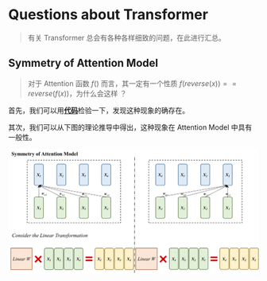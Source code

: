 # Questions about Transformer

> 有关 Transformer 总会有各种各样细致的问题，在此进行汇总。

## Symmetry of Attention Model 

> 对于 Attention 函数 $f()$ 而言，其一定有一个性质 $f(reverse(x)) == reverse(f(x))$，为什么会这样 ？

首先，我们可以用[**代码**](./symmetry.py)检验一下，发现这种现象的确存在。

其次，我们可以从下图的理论推导中得出，这种现象在 Attention Model 中具有一般性。

<img src="./READNE.assets/symmentry.png" alt="symmentry " style="zoom:50%;" />